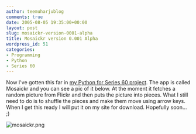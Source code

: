 ```yaml
---
author: teemuharjublog
comments: true
date: 2005-08-05 19:35:00+00:00
layout: post
slug: mosaickr-version-0001-alpha
title: Mosaickr version 0.001 Alpha
wordpress_id: 51
categories:
- Programming
- Python
- Series 60
---
```


Now I've gotten this far in [my Python for Series 60 project](http://www.teemuharju.net/2005/08/03/something-flickr-on-my-mobile/). The app is called Mosaickr and you can see a pic of it below. At the moment it fetches a random picture from Flickr and then puts the picture into pieces. What I still need to do is to shuffle the pieces and make them move using arrow keys. When I get this ready I will put it on my site for download. Hopefully soon... ;)




![mosaickr.png](http://www.teemuharju.net/wp-photos/20050805-223500-1.jpg)
